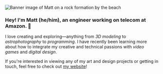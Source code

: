 ![Banner image of Matt on a rock formation by the beach](https://user-images.githubusercontent.com/77320253/161611259-9a49cf75-5ec3-4498-94e2-a348fd931ead.jpeg)


### Hey! I'm Matt (he/him), an engineer working on telecom at Amazon. 🌟

I love creating and exploring—anything from *3D modeling* to *astrophotography* to *programming*. I have recently been learning more about how to integrate my creative and technical passions with *video games* and *digital design*.

If you're interested in viewing any of my art and design projects or getting in touch, feel free to check out [my website](https://www.matthewgies.com)!
